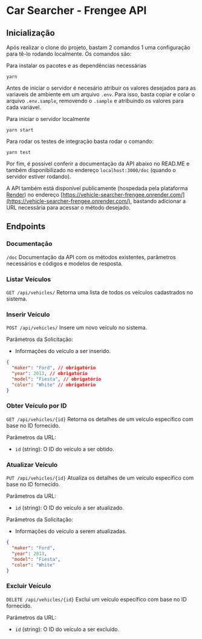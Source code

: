# Car Searcher - Frengee API

## Inicialização

Após realizar o clone do projeto, bastam 2 comandos 1 uma configuração para tê-lo rodando localmente. Os comandos são:

Para instalar os pacotes e as dependências necessárias
```
yarn
```

Antes de iniciar o servidor é necesário atribuir os valores desejados para as variaveis de ambiente em um arquivo `.env`. Para isso, basta copiar e colar o arquivo `.env.sample`, removendo o `.sample` e atribuindo os valores para cada variável.

Para iniciar o servidor localmente
```
yarn start
```

Para rodar os testes de integração basta rodar o comando:
```
yarn test
```

Por fim, é possível conferir a documentação da API abaixo no READ.ME e também disponibilizado no endereço `localhost:3000/doc` (quando o servidor estiver rodando).

A API também está disponível publicamente (hospedada pela plataforma [Render](https://render.com/)) no endereço [https://vehicle-searcher-frengee.onrender.com/](https://vehicle-searcher-frengee.onrender.com/), bastando adicionar a URL necessária para acessar o método desejado.

## Endpoints

### Documentação

`/doc`
Documentação da API com os métodos existentes, parâmetros necessários e códigos e modelos de resposta.

### Listar Veículos

`GET /api/vehicles/`
Retorna uma lista de todos os veículos cadastrados no sistema.

### Inserir Veículo

`POST /api/vehicles/`
Insere um novo veículo no sistema.

Parâmetros da Solicitação:
-  Informações do veículo a ser inserido.
```json
{
  "maker": "Ford", // obrigatório
  "year": 2013, // obrigatório
  "model": "Fiesta", // obrigatório
  "color": "White" // obrigatório
}
```

### Obter Veículo por ID

`GET /api/vehicles/{id}`
Retorna os detalhes de um veículo específico com base no ID fornecido.

Parâmetros da URL:
- `id` (string): O ID do veículo a ser obtido.

### Atualizar Veículo

`PUT /api/vehicles/{id}`
Atualiza os detalhes de um veículo específico com base no ID fornecido.

Parâmetros da URL:
- `id` (string): O ID do veículo a ser atualizado.

Parâmetros da Solicitação:
- Informações do veículo a serem atualizadas.
```json
{
  "maker": "Ford",
  "year": 2013,
  "model": "Fiesta",
  "color": "White"
}
```

### Excluir Veículo

`DELETE /api/vehicles/{id}`
Exclui um veículo específico com base no ID fornecido.

Parâmetros da URL:
- `id` (string): O ID do veículo a ser excluído.

